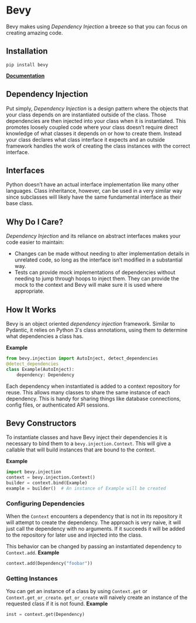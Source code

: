 # Bevy
Bevy makes using *Dependency Injection* a breeze so that you can focus on creating amazing code.

## Installation
```shell script
pip install bevy
```

**[Documentation](docs/documentation.md)**

## Dependency Injection
Put simply, *Dependency Injection* is a design pattern where the objects that your class depends on are instantiated outside of the class. Those dependencies are then injected into your class when it is instantiated.
This promotes loosely coupled code where your class doesn’t require direct knowledge of what classes it depends on or how to create them. Instead your class declares what class interface it expects and an outside framework handles the work of creating the class instances with the correct interface.

## Interfaces
Python doesn’t have an actual interface implementation like many other languages. Class inheritance, however, can be used in a very similar way since subclasses will likely have the same fundamental interface as their base class. 

## Why Do I Care?
*Dependency Injection* and its reliance on abstract interfaces makes your code easier to maintain:
- Changes can be made without needing to alter implementation details in unrelated code, so long as the interface isn’t modified in a substantial way.
- Tests can provide mock implementations of dependencies without needing to jump through hoops to inject them. They can provide the mock to the context and Bevy will make sure it is used where appropriate.

## How It Works
Bevy is an object oriented *dependency injection* framework. Similar to Pydantic, it relies on Python 3's class
annotations, using them to determine what dependencies a class has.

**Example**
```py
from bevy.injection import AutoInject, detect_dependencies
@detect_dependencies
class Example(AutoInject):
    dependency: Dependency
```
Each dependency when instantiated is added to a context repository for reuse. This allows many classes to share the same
instance of each dependency. This is handy for sharing things like database connections, config files, or authenticated
API sessions.

## Bevy Constructors

To instantiate classes and have Bevy inject their dependencies it is necessary to bind them to a 
`bevy.injection.Context`. This will give a callable that will build instances that are bound to the context.

**Example**
```py
import bevy.injection
context = bevy.injection.Context()
builder = context.bind(Example)
example = builder()  # An instance of Example will be created
```
### Configuring Dependencies

When the `Context` encounters a dependency that is not in its repository it will attempt to create the
dependency. The approach is very naive, it will just call the dependency with no arguments. If it succeeds it will be
added to the repository for later use and injected into the class.

This behavior can be changed by passing an instantiated dependency to `Context.add`.
**Example**
```py
context.add(Dependency("foobar"))
```

### Getting Instances
You can get an instance of a class by using `Context.get` or `Context.get_or_create`. `get_or_create` will naively create an instance of the requested class if it is not found.
**Example**
```python
inst = context.get(Dependency)
```

